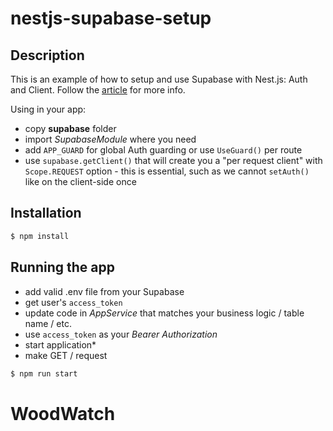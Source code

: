 # nestjs-supabase-setup

## Description

This is an example of how to setup and use Supabase with Nest.js: Auth and Client.
Follow the [article](https://blog.andriishupta.dev/setup-supabase-with-nestjs) for more info.

Using in your app:

- copy **supabase** folder
- import _SupabaseModule_ where you need
- add `APP_GUARD` for global Auth guarding or use `UseGuard()` per route
- use `supabase.getClient()` that will create you a "per request client" with `Scope.REQUEST` option - this is essential, such as we cannot `setAuth()` like on the client-side once

## Installation

```bash
$ npm install
```

## Running the app

- add valid .env file from your Supabase
- get user's `access_token`
- update code in _AppService_ that matches your business logic / table name / etc.
- use `access_token` as your _Bearer Authorization_
- start application\*
- make GET / request

```bash
$ npm run start
```
# WoodWatch
